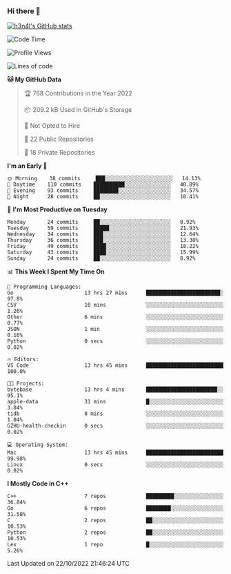 ### Hi there 👋

[![h3n4l's GitHub stats](https://github-readme-stats.vercel.app/api?username=h3n4l&count_private=true&show_icons=true&theme=radical)](https://github.com/h3n4l/github-readme-stats)

<!--START_SECTION:waka-->
![Code Time](http://img.shields.io/badge/Code%20Time-771%20hrs%201%20min-blue)

![Profile Views](http://img.shields.io/badge/Profile%20Views-6-blue)

![Lines of code](https://img.shields.io/badge/From%20Hello%20World%20I%27ve%20Written-44%20Thousand%20lines%20of%20code-blue)

**🐱 My GitHub Data** 

> 🏆 768 Contributions in the Year 2022
 > 
> 📦 209.2 kB Used in GitHub's Storage 
 > 
> 🚫 Not Opted to Hire
 > 
> 📜 22 Public Repositories 
 > 
> 🔑 18 Private Repositories  
 > 
**I'm an Early 🐤** 

```text
🌞 Morning    38 commits     ███░░░░░░░░░░░░░░░░░░░░░░   14.13% 
🌆 Daytime    110 commits    ██████████░░░░░░░░░░░░░░░   40.89% 
🌃 Evening    93 commits     ████████░░░░░░░░░░░░░░░░░   34.57% 
🌙 Night      28 commits     ██░░░░░░░░░░░░░░░░░░░░░░░   10.41%

```
📅 **I'm Most Productive on Tuesday** 

```text
Monday       24 commits     ██░░░░░░░░░░░░░░░░░░░░░░░   8.92% 
Tuesday      59 commits     █████░░░░░░░░░░░░░░░░░░░░   21.93% 
Wednesday    34 commits     ███░░░░░░░░░░░░░░░░░░░░░░   12.64% 
Thursday     36 commits     ███░░░░░░░░░░░░░░░░░░░░░░   13.38% 
Friday       49 commits     ████░░░░░░░░░░░░░░░░░░░░░   18.22% 
Saturday     43 commits     ████░░░░░░░░░░░░░░░░░░░░░   15.99% 
Sunday       24 commits     ██░░░░░░░░░░░░░░░░░░░░░░░   8.92%

```


📊 **This Week I Spent My Time On** 

```text
💬 Programming Languages: 
Go                       13 hrs 27 mins      ████████████████████████░   97.8% 
CSV                      10 mins             ░░░░░░░░░░░░░░░░░░░░░░░░░   1.26% 
Other                    6 mins              ░░░░░░░░░░░░░░░░░░░░░░░░░   0.77% 
JSON                     1 min               ░░░░░░░░░░░░░░░░░░░░░░░░░   0.16% 
Python                   0 secs              ░░░░░░░░░░░░░░░░░░░░░░░░░   0.02%

🔥 Editors: 
VS Code                  13 hrs 45 mins      █████████████████████████   100.0%

🐱‍💻 Projects: 
bytebase                 13 hrs 4 mins       ███████████████████████░░   95.1% 
apple-data               31 mins             █░░░░░░░░░░░░░░░░░░░░░░░░   3.84% 
tidb                     8 mins              ░░░░░░░░░░░░░░░░░░░░░░░░░   1.04% 
GZHU-health-checkin      0 secs              ░░░░░░░░░░░░░░░░░░░░░░░░░   0.02%

💻 Operating System: 
Mac                      13 hrs 45 mins      █████████████████████████   99.98% 
Linux                    0 secs              ░░░░░░░░░░░░░░░░░░░░░░░░░   0.02%

```

**I Mostly Code in C++** 

```text
C++                      7 repos             █████████░░░░░░░░░░░░░░░░   36.84% 
Go                       6 repos             ████████░░░░░░░░░░░░░░░░░   31.58% 
C                        2 repos             ██░░░░░░░░░░░░░░░░░░░░░░░   10.53% 
Python                   2 repos             ██░░░░░░░░░░░░░░░░░░░░░░░   10.53% 
Lex                      1 repo              █░░░░░░░░░░░░░░░░░░░░░░░░   5.26%

```



 Last Updated on 22/10/2022 21:46:24 UTC
<!--END_SECTION:waka-->

